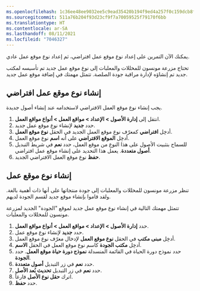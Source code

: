 ```yaml
---
ms.openlocfilehash: 1c36ee48ee9032ee5c9ead35420b194f9ed4a257f0c159dcb8ff76fbb858630c
ms.sourcegitcommit: 511a76b204f93d23cf9f7a70059525f79170f6bb
ms.translationtype: HT
ms.contentlocale: ar-SA
ms.lasthandoff: 08/11/2021
ms.locfileid: "7046327"
---
```

يمكنك الآن التمرين على إعداد نوع موقع عمل افتراضي، ثم إعداد نوع موقع عمل عادي. 

تحتاج مزرعة مونسون للمخللات والمعلبات إلى نوع موقع عمل جديد تم تأسيسه لمكتب جديد تم إنشاؤه لإدارة مراقبة جودة الصلصة. تتمثل مهمتك في إضافة موقع عمل جديد.

## <a name="create-a-default-functional-location-type"></a>إنشاء نوع موقع عمل افتراضي

يجب إنشاء نوع موقع العمل الافتراضي لاستخدامه عند إنشاء أصول جديدة. 

1.  انتقل إلى **إدارة الأصول > الإعداد > مواقع العمل > أنواع مواقع العمل**.
2.  حدد **جديد** لإنشاء نوع موقع عمل جديد.
3.  أدخِل **افتراضي** كمعرّف نوع موقع العمل الجديد في الحقل **نوع موقع العمل**.
4.  أدخِل **الموقع الافتراضي** على أنه **اسم** نوع موقع العمل. 
5.  للسماح بتثبيت الأصول على هذا النوع من موقع العمل، حدد **نعم** في شريط التبديل **أصول متعددة**. يعمل هذا التحديد على إنشاء موقع عمل افتراضي. 
6.  **حفظ** نوع موقع العمل الافتراضي الجديد.

## <a name="create-a-functional-location-type"></a>إنشاء نوع موقع عمل
تنظر مزرعة مونسون للمخللات والمعلبات إلى جودة منتجاتها على أنها ذات أهمية بالغة. ولقد قاموا بإنشاء موقع جديد لقسم الجودة لديهم. 

تتمثل مهمتك التالية في إنشاء نوع موقع عمل جديد لموقع "الجودة" الجديد لمزرعة مونسون للمخللات والمعلبات.

1.  حدد **إدارة الأصول > الإعداد > مواقع العمل > أنواع مواقع العمل**.
2.  حدد **جديد** لإنشاء نوع موقع عمل.
3.  أدخِل **مبنى مكتب** في الحقل **نوع موقع العمل** لإدخال معرّف نوع موقع العمل.
4.  أدخِل **مكتب الجودة** كاسم نوع موقع العمل في الحقل **الاسم**.
5.  حدد نموذج دورة الحياة في القائمة المنسدلة **نموذج دورة حياة موقع العمل**. حدد **الجودة**.
6.  حدد **نعم** في زر التبديل **أصول متعددة**.
7.  حدد **نعم** في زر التبديل **تحديث بُعد الأصل**. 
8.  اترك **حقل نوع الأصل** فارغاً. 
9.  حدد **حفظ**. 

